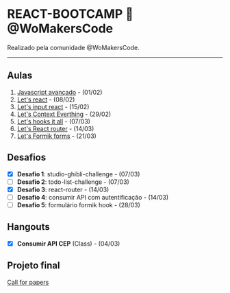 ﻿# REACT-BOOTCAMP 🦄 @WoMakersCode

Realizado pela comunidade @WoMakersCode.

******
## Aulas

 1. [Javascript avançado](https://github.com/Alessandra-Nastassja/REACT-BOOTCAMP/tree/master/%231-javascript-avancado) - (01/02)
 2. [Let's react](https://github.com/Alessandra-Nastassja/REACT-BOOTCAMP/tree/master/%232-lets-react) - (08/02)
 3. [Let's input react](https://github.com/Alessandra-Nastassja/REACT-BOOTCAMP/tree/master/%233-lets-input-react) - (15/02)
 4. [Let's Context Everthing](#4-everthing) - (29/02)
 5. [Let's hooks it all](https://github.com/Alessandra-Nastassja/REACT-BOOTCAMP/tree/master/%235-class-function) - (07/03)
 6. [Let's React router](https://github.com/Alessandra-Nastassja/REACT-BOOTCAMP/tree/master/%236-react-router) - (14/03)
 7. [Let's Formik forms](#6-forms-formik) - (21/03)

## Desafios

- [X] **Desafio 1**: studio-ghibli-challenge - (07/03)
- [ ] **Desafio 2**: todo-list-challenge - (07/03)
- [X] **Desafio 3**: react-router - (14/03)
- [ ] **Desafio 4**: consumir API com autentificação - (14/03)
- [ ] **Desafio 5**: formulário formik hook - (28/03)

## Hangouts

- [X] **Consumir API CEP** (Class) - (04/03)

## Projeto final

[Call for papers](https://github.com/React-Bootcamp-WoMarkersCode/call-of-papers)
